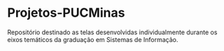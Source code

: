 # Projetos-PUCMinas

Repositório destinado as telas desenvolvidas individualmente durante os eixos temáticos da graduação em Sistemas de Informação.
